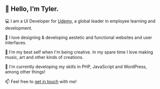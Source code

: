 ## 👋 Hello, I’m Tyler.

💻 I am a UI Developer for [Udemy](https://business.udemy.com/), a global leader in employee learning and development. 

💙 I love designing & developing aestetic and functional websites and user interfaces.

🎨 I'm my best self when I'm being creative. In my spare time I love making music, art and other kinds of creations.

🧠 I'm currently developing my skills in PHP, JavaScript and WordPress, among other things!

📫 Feel free to [get in touch](mailto:twoodcook@gmail.com) with me!

<!---
tylerwoodcook/tylerwoodcook is a ✨ special ✨ repository because its `README.md` (this file) appears on your GitHub profile.
You can click the Preview link to take a look at your changes.
--->
